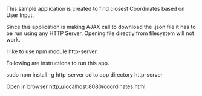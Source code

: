 This sample application is created to find closest Coordinates based on User Input.

Since this application is making AJAX call to download the .json file it has to be run using any HTTP Server. Opening file directly from filesystem will not work.

I like to use npm module http-server.

Following are instructions to run this app.

sudo npm install -g http-server
cd to app directory 
http-server


Open in browser
http://localhost:8080/coordinates.html
